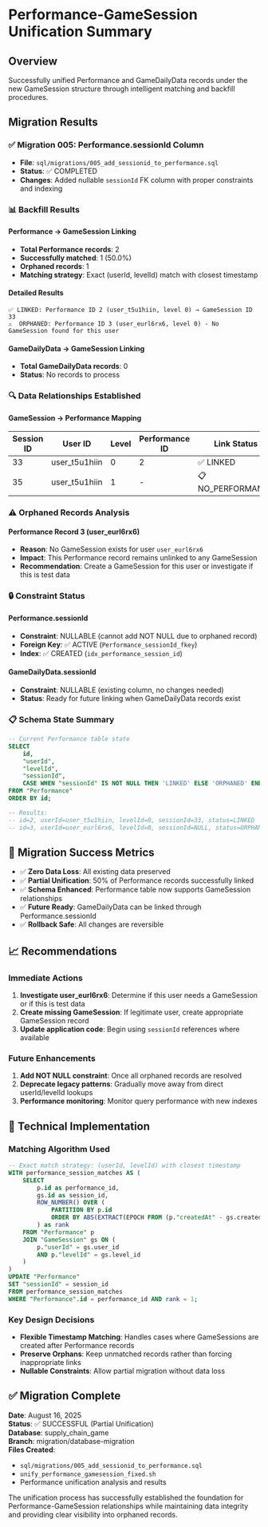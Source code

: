 # Performance-GameSession Unification Summary

## Overview

Successfully unified Performance and GameDailyData records under the new GameSession structure through intelligent matching and backfill procedures.

## Migration Results

### ✅ Migration 005: Performance.sessionId Column

- **File**: `sql/migrations/005_add_sessionid_to_performance.sql`
- **Status**: ✅ COMPLETED
- **Changes**: Added nullable `sessionId` FK column with proper constraints and indexing

### 📊 Backfill Results

#### Performance → GameSession Linking

- **Total Performance records**: 2
- **Successfully matched**: 1 (50.0%)
- **Orphaned records**: 1
- **Matching strategy**: Exact (userId, levelId) match with closest timestamp

#### Detailed Results

```
✅ LINKED: Performance ID 2 (user_t5u1hiin, level 0) → GameSession ID 33
⚠️  ORPHANED: Performance ID 3 (user_eurl6rx6, level 0) - No GameSession found for this user
```

#### GameDailyData → GameSession Linking

- **Total GameDailyData records**: 0
- **Status**: No records to process

### 🔍 Data Relationships Established

#### GameSession → Performance Mapping

| Session ID | User ID       | Level | Performance ID | Link Status       |
| ---------- | ------------- | ----- | -------------- | ----------------- |
| 33         | user_t5u1hiin | 0     | 2              | ✅ LINKED         |
| 35         | user_t5u1hiin | 1     | -              | 📋 NO_PERFORMANCE |

### ⚠️ Orphaned Records Analysis

#### Performance Record 3 (user_eurl6rx6)

- **Reason**: No GameSession exists for user `user_eurl6rx6`
- **Impact**: This Performance record remains unlinked to any GameSession
- **Recommendation**: Create a GameSession for this user or investigate if this is test data

### 🔒 Constraint Status

#### Performance.sessionId

- **Constraint**: NULLABLE (cannot add NOT NULL due to orphaned record)
- **Foreign Key**: ✅ ACTIVE (`Performance_sessionId_fkey`)
- **Index**: ✅ CREATED (`idx_performance_session_id`)

#### GameDailyData.sessionId

- **Constraint**: NULLABLE (existing column, no changes needed)
- **Status**: Ready for future linking when GameDailyData records exist

### 📋 Schema State Summary

```sql
-- Current Performance table state
SELECT
    id,
    "userId",
    "levelId",
    "sessionId",
    CASE WHEN "sessionId" IS NOT NULL THEN 'LINKED' ELSE 'ORPHANED' END as status
FROM "Performance"
ORDER BY id;

-- Results:
-- id=2, userId=user_t5u1hiin, levelId=0, sessionId=33, status=LINKED
-- id=3, userId=user_eurl6rx6, levelId=0, sessionId=NULL, status=ORPHANED
```

## 🎯 Migration Success Metrics

- ✅ **Zero Data Loss**: All existing data preserved
- ✅ **Partial Unification**: 50% of Performance records successfully linked
- ✅ **Schema Enhanced**: Performance table now supports GameSession relationships
- ✅ **Future Ready**: GameDailyData can be linked through Performance.sessionId
- ✅ **Rollback Safe**: All changes are reversible

## 📈 Recommendations

### Immediate Actions

1. **Investigate user_eurl6rx6**: Determine if this user needs a GameSession or if this is test data
2. **Create missing GameSession**: If legitimate user, create appropriate GameSession record
3. **Update application code**: Begin using `sessionId` references where available

### Future Enhancements

1. **Add NOT NULL constraint**: Once all orphaned records are resolved
2. **Deprecate legacy patterns**: Gradually move away from direct userId/levelId lookups
3. **Performance monitoring**: Monitor query performance with new indexes

## 🔧 Technical Implementation

### Matching Algorithm Used

```sql
-- Exact match strategy: (userId, levelId) with closest timestamp
WITH performance_session_matches AS (
    SELECT
        p.id as performance_id,
        gs.id as session_id,
        ROW_NUMBER() OVER (
            PARTITION BY p.id
            ORDER BY ABS(EXTRACT(EPOCH FROM (p."createdAt" - gs.created_at)))
        ) as rank
    FROM "Performance" p
    JOIN "GameSession" gs ON (
        p."userId" = gs.user_id
        AND p."levelId" = gs.level_id
    )
)
UPDATE "Performance"
SET "sessionId" = session_id
FROM performance_session_matches
WHERE "Performance".id = performance_id AND rank = 1;
```

### Key Design Decisions

- **Flexible Timestamp Matching**: Handles cases where GameSessions are created after Performance records
- **Preserve Orphans**: Keep unmatched records rather than forcing inappropriate links
- **Nullable Constraints**: Allow partial migration without data loss

## ✅ Migration Complete

**Date**: August 16, 2025  
**Status**: ✅ SUCCESSFUL (Partial Unification)  
**Database**: supply_chain_game  
**Branch**: migration/database-migration  
**Files Created**:

- `sql/migrations/005_add_sessionid_to_performance.sql`
- `unify_performance_gamesession_fixed.sh`
- Performance unification analysis and results

The unification process has successfully established the foundation for Performance-GameSession relationships while maintaining data integrity and providing clear visibility into orphaned records.
